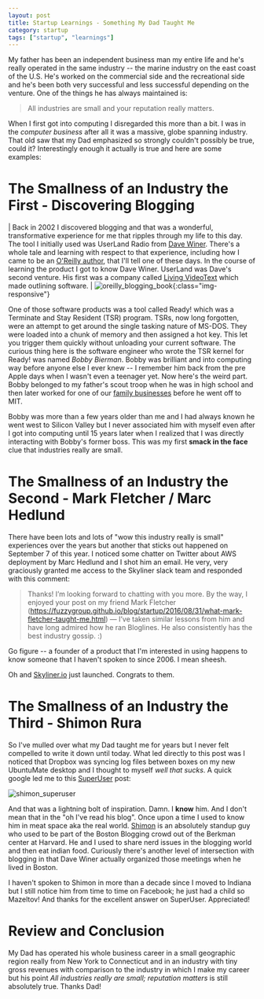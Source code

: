 ```yaml
---
layout: post
title: Startup Learnings - Something My Dad Taught Me
category: startup
tags: ["startup", "learnings"]
---
```

My father has been an independent business man my entire life and he's really operated in the same industry -- the marine industry on the east coast of the U.S. He's worked on the commercial side and the recreational side and he's been both very successful and less successful depending on the venture.  One of the things he has always maintained is:

> All industries are small and your reputation really matters.

When I first got into computing I disregarded this more than a bit.  I was in the *computer business* after all it was a massive, globe spanning industry.  That old saw that my Dad emphasized so strongly couldn't possibly be true, could it?  Interestingly enough it actually is true and here are some examples:

# The Smallness of an Industry the First - Discovering Blogging

| Back in 2002 I discovered blogging and that was a wonderful, transformative experience for me that ripples through my life to this day.  The tool I initially used was UserLand Radio from [Dave Winer](http://www.scripting.com/).  There's a whole tale and learning with respect to that experience, including how I came to be an [O'Reilly author](https://www.amazon.com/Essential-Blogging-Selecting-Using-Weblog/dp/0596003889/ref=sr_1_10?ie=UTF8&qid=1479377306&sr=8-10&keywords=o%27reilly+blogging+book), that I'll tell one of these days.  In the course of learning the product I got to know Dave Winer.  UserLand was Dave's second venture.  His first was a company called [Living VideoText](https://en.wikipedia.org/wiki/Living_Videotext) which made outlining software.  | ![oreilly_blogging_book](https://images-na.ssl-images-amazon.com/images/I/51MGqGUE96L._SX374_BO1,204,203,200_.jpg){:class="img-responsive"}


One of those software products was a tool called Ready! which was a Terminate and Stay Resident (TSR) program.  TSRs, now long forgotten, were an attempt to get around the single tasking nature of MS-DOS.  They were loaded into a chunk of memory and then assigned a hot key.  This let you trigger them quickly without unloading your current software.  The curious thing here is the software engineer who wrote the TSR kernel for Ready! was named *Bobby Bierman*.  Bobby was brilliant and into computing way before anyone else I ever knew -- I remember him back from the pre Apple days when I wasn't even a teenager yet.  Now here's the weird part.  Bobby belonged to my father's scout troop when he was in high school and then later worked for one of our [family businesses](http://www.rgbrewer.com/) before he went off to MIT.  

Bobby was more than a few years older than me and I had always known he went west to Silicon Valley but I never associated him with myself even after I got into computing until 15 years later when I realized that I was directly interacting with Bobby's former boss.  This was my first **smack in the face** clue that industries really are small.

# The Smallness of an Industry the Second - Mark Fletcher / Marc Hedlund

There have been lots and lots of "wow this industry really is small" experiences over the years but another that sticks out happened on September 7 of this year.  I noticed some chatter on Twitter about AWS deployment by Marc Hedlund and I shot him an email.  He very, very graciously granted me access to the Skyliner slack team and responded with this comment:

> Thanks! I’m looking forward to chatting with you more. By the way, I enjoyed your post on my friend Mark Fletcher (https://fuzzygroup.github.io/blog/startup/2016/08/31/what-mark-fletcher-taught-me.html) — I’ve taken similar lessons from him and have long admired how he ran Bloglines. He also consistently has the best industry gossip. :)

Go figure -- a founder of a product that I'm interested in using happens to know someone that I haven't spoken to since 2006.  I mean sheesh.  

Oh and [Skyliner.io](http://www.skyliner.io) just launched.  Congrats to them.

# The Smallness of an Industry the Third - Shimon Rura

So I've mulled over what my Dad taught me for years but I never felt compelled to write it down until today.  What led directly to this post was I noticed that Dropbox was syncing log files between boxes on my new UbuntuMate desktop and I thought to myself *well that sucks*.  A quick google led me to this [SuperUser](http://superuser.com/questions/469776/how-to-exclude-files-not-folders-from-dropbox-sync) post:

![shimon_superuser](/blog/assets/shimon_superuser.png)

And that was a lightning bolt of inspiration.  Damn.  I **know** him.  And I don't mean that in the "oh I've read his blog".  Once upon a time I used to know him in meat space aka the real world.  [Shimon](http://rura.org/shimon/) is an absolutely standup guy who used to be part of the Boston Blogging crowd out of the Berkman center at Harvard.  He and I used to share nerd issues in the blogging world and then eat indian food.  Curiously there's another level of intersection with blogging in that Dave Winer actually organized those meetings when he lived in Boston.

I haven't spoken to Shimon in more than a decade since I moved to Indiana but I still notice him from time to time on Facebook; he just had a child so Mazeltov!  And thanks for the excellent answer on SuperUser.  Appreciated!

# Review and Conclusion

My Dad has operated his whole business career in a small geographic region really from New York to Connecticut and in an industry with tiny gross revenues with comparison to the industry in which I make my career but his point *All industries really are small; reputation matters* is still absolutely true.  Thanks Dad! 